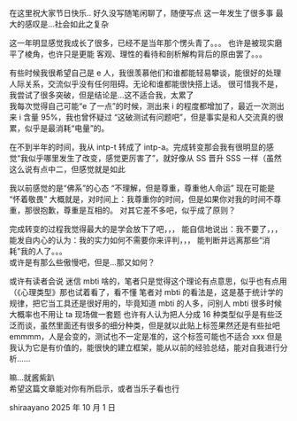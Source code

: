 在这里祝大家节日快乐..
好久没写随笔闲聊了，随便写点
这一年发生了很多事
最大的感叹是...社会如此之复杂   

   
这一年明显感觉我成长了很多，已经不是当年那个愣头青了。。。
也许是被现实磨平了棱角，也许只是更能 客观、理性的看待和剖析解构背后的原由罢了。。。   
   
有些时候我很希望自己是 e 人，我很羡慕他们和谁都能轻易攀谈，能很好的处理人际关系，交流似乎没有任何阻碍。无论和谁都能很快搭上话。
很可惜我不是，我尝试了很多突破，但是结论是...这不适合我，太累了  
我每次觉得自己可能“e 了一点”的时候，测出来 i 的程度都增加了，最近一次测出来 i 含量 95%，我也曾怀疑过 “这破测试有问题吧”，但是事实是和人交流真的很累，似乎是最消耗“电量”的。   
   
   
   
在不到半年的时间，我从 intp-t 转成了 intp-a。完成转变那会我有很明显的感觉“我似乎哪里发生了改变，感觉更厉害了”，就好像从 SS 晋升 SSS 一样（虽然这么说有点中二，但感觉就是如此   

我以前感觉的是“佛系”的心态
“不理解，但是尊重，尊重他人命运”
现在可能是
“怀着敬畏”
大概就是，对时间上：我尊重你的时间，但是如果你对我的时间不尊重，那很抱歉，尊重是互相的。
对其它差不多吧，似乎成了原则？
   
完成转变的过程我觉得最大的是学会放下了吧，，，
能自信地说出：我不要了，，，
能发自内心的认为：我的实力如何不需要你来评判，，，
能判断并远离那些“消耗”我的人了。。。   
或许是有那么些傲慢吧，但是...那又如何？
   
   
   
或许有读者会说 迷信 mbti 啥的，笔者只是觉得这个理论有点意思，似乎也有点用（《心理类型》那也试着看了，看不懂
笔者对 mbti 的看法是，这是基于统计学的规律，把它当工具还是很好用的，毕竟知道 mbti 的人多，问别人 mbti 很多时候大概率也不用让 ta 现场做一套题
也许有人认为把人分成 16 种类型似乎是有些泛泛而谈，虽然里面还有很多的细分种类，但是就以此贴上标签果然还是有些扯吧
emmmm，人是会变的，测试也不一定是准的，这个标签可能也不适合 xxx
但是我认为它是有价值的，能很快的建立框架，能从以前的经验总结，能对自我进行分析......
   
   

嘛...就酱紫趴   
希望这篇文章能对你有所启示，或者当乐子看也行   
   

shiraayano
2025 年 10 月 1 日